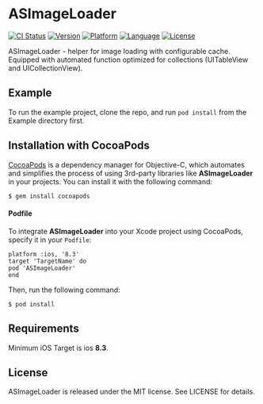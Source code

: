 # ASImageLoader

[![CI Status](http://img.shields.io/travis/Anobisoft/ASImageLoader.svg?style=flat)](https://travis-ci.org/Anobisoft/ASImageLoader)
[![Version](https://img.shields.io/cocoapods/v/ASImageLoader.svg?style=flat)](http://cocoapods.org/pods/ASImageLoader)
[![Platform](https://img.shields.io/cocoapods/p/ASImageLoader.svg?style=flat)](http://cocoapods.org/pods/ASImageLoader)
[![Language](https://img.shields.io/github/languages/top/Anobisoft/ASImageLoader.svg)](https://github.com/Anobisoft/ASImageLoader)
[![License](https://img.shields.io/cocoapods/l/ASImageLoader.svg?style=flat)](http://cocoapods.org/pods/ASImageLoader)

ASImageLoader - helper for image loading with configurable cache.
Equipped with automated function optimized for collections (UITableView and UICollectionView).

## Example

To run the example project, clone the repo, and run `pod install` from the Example directory first.

## Installation with CocoaPods
[CocoaPods](http://cocoapods.org/) is a dependency manager for Objective-C, which automates and simplifies the process of using 3rd-party libraries like **ASImageLoader** in your projects. You can install it with the following command:
```
$ gem install cocoapods
```
#### Podfile
To integrate **ASImageLoader** into your Xcode project using CocoaPods, specify it in your `Podfile`:

```
platform :ios, '8.3'
target 'TargetName' do
pod 'ASImageLoader'
end
```
Then, run the following command:
```
$ pod install
```
## Requirements
Minimum iOS Target is ios **8.3**.

## License
ASImageLoader is released under the MIT license. See LICENSE for details.
